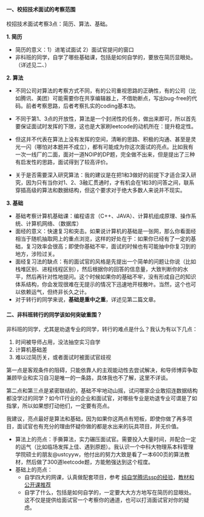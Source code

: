 #### 一、校招技术面试的考察范围
校招技术面试考察3点：简历、算法、基础。

**1. 简历**

* 简历的意义：1）进笔试面试    2）面试官提问的窗口
* 非科班的同学，自学了哪些基础课，包括是如何自学的，要放在简历显眼处。（详述见二、）

**2. 算法**

* 不同公司对算法的考察方式不同，有的公司重视思路的正确性，有的公司（比如腾讯、美团）可能需要你在共享编辑器上，不借助断点，写出bug-free的代码。前者考察思路，后者考察扎实的coding基本功。

* 不同于第1、3点的开放性，算法是一个封闭性的任务，做出来即可，所以首先要保证面试时发挥的下限，这也是大家刷leetcode的动机所在：提升稳定性。

* 但这并不代表在算法上没有发挥的空间，清晰的思路、积极的沟通、甚至是灵光一闪（哪怕对本题并不成立），都有可能成为你这次面试的亮点。比如我有一次一线厂的二面，面对一道NOIP的DP题，完全做不出来，但是提出了三种有启发性的思路，面试得到了较高评价。

* 关于是否需要深入研究算法：我的建议是在把1和3做好的前提下才适合深入研究，因为只有当你对1、2、3融汇贯通时，才有机会在1和3的问答之间，联系穿插高级的算法和数据结构，但这个要求对于绝大多数人来说并不现实。

**3. 基础**
* 基础考察计算机基础课：编程语言（C++、JAVA）、计算机组成原理、操作系统、计算机网络、（数据库）
* 面经的意义：快速复习和突击。如果说计算机的基础是一张网，那么你看面经相当于随机抽取网上的重点浏览，这样的好处在于：如果你已经有了一定的基础，复习效率会很高；即使你基础不牢，面试的时候也有可能抽中你复习到的地方，涉险过关。
* 面经复习法的缺点：有的面试官的风格是先提出一个简单的问题让你说（比如栈堆区别、进程线程区别），然后根据你的回答的信息量，大致判断你的水平，然后再针对性地提问。这个时候如果你的基础不牢，没有形成自己的知识体系结构，你会发现很难在无提示的情况下迅速地开枝散叶。当然，这个也可以依赖运气，但终非长久之计。
* 对于转行的同学来说，**基础是重中之重**，详述见第二篇文章。

#### 二、非科班转行的同学该如何突破重围？
非科班的同学，尤其是劝退专业的同学，转行的难点是什么？我认为有以下几点：

1. 时间被导师占用，没法抽空实习自学
2. 计算机基础差
3. 难以过简历关，或者面试时被面试官歧视

第一点是客观条件的阻碍，只能依靠人的主观能动性去尝试解决，和导师博弈争取兼顾毕业和实习自习是唯一的一条路，具体我也不了解，这里不详谈。

第二点和第三点是紧密联结的，基础不牢地动山摇，试问哪家企业敢招连数据结构都没学过的同学？如今IT行业的企业和面试官，对哪些专业是劝退专业可谓是了如指掌，所以如果想打动他们，一定要有亮点。

我建议，亮点最好是算法和基础，因为如果你这两点有短板，即使你做了再多项目，面试官也有充分的理由怀疑你做的都是水出来的玩具项目，并无价值。

* 算法上的亮点：手撕算法，实力碾压面试官。需要投入大量时间，并配合一定的运气（比如临场发挥上佳、遇到原题）。我认识一个中科大物理系本科管理学院硕士的朋友@ustcyyw，他付出的努力大致是看了一本600页的算法教材，然后做了300道leetcode题，方能勉强达到这个程度。
* 基础上的亮点：
  * 自学四大的网课，认真做配套项目，参考 [纯自学腾讯ssp的经验](https://www.zhihu.com/question/356351510/answer/1148885728)，[教材和公开课推荐](https://teachyourselfcs.com/)
  * 自学了什么，包括是如何自学的，一定要大大方方地写在简历的显眼处。这不仅是提供给面试官一个考察你的通道，也可以打消面试官对你的疑虑。


